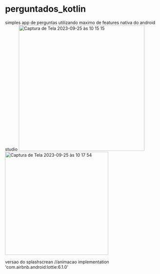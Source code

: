 # perguntados_kotlin




simples app de perguntas 
utilizando maximo de features nativa do android studio 
<img width="412" alt="Captura de Tela 2023-09-25 às 10 15 15" src="https://github.com/jhonnatanmonteiro/perguntados_kotlin/assets/104521861/6d1578e5-56be-4891-a25b-d578808d89d1">
<img width="338" alt="Captura de Tela 2023-09-25 às 10 17 54" src="https://github.com/jhonnatanmonteiro/perguntados_kotlin/assets/104521861/12c00c2c-f3af-4642-8418-e3abef1b2539">



versao do splashscrean 
    //animacao
    implementation 'com.airbnb.android:lottie:6.1.0'

    
